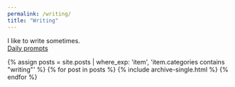 ```yaml
---
permalink: /writing/
title: "Writing"
---
```


I like to write sometimes.  
<a href="https://flubbergasted.tumblr.com/">Daily prompts</a>

{% assign posts = site.posts | where_exp: 'item', 'item.categories contains "writing"' %}
{% for post in posts %}
  {% include archive-single.html %}
{% endfor %}

